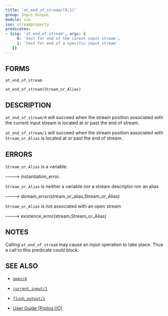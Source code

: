 ```yaml
---
title: 'at_end_of_stream/[0,1]'
group: Input Output
module: sio
iso: streamproperty
predicates:
- {sig: 'at_end_of_stream', args: {
     0: 'test for end of the curent input stream',
     1: 'test for end of a specific input stream'
   }}
---
```


## FORMS
```
at_end_of_stream

at_end_of_stream(Stream_or_Alias)
```
## DESCRIPTION

`at_end_of_stream/0` will succeed when the stream position associated with the current input stream is located at or past the end of stream.

`at_end_of_stream/1` will succeed when the stream position associated with `Stream_or_Alias` is located at or past the end of stream.


## ERRORS

`Stream_or_Alias` is a variable.

––––> instantiation_error.

`Stream_or_Alias` is neither a variable nor a stream descriptor nor an alias

––––> domain_error(stream_or_alias,Stream_or_Alias)

`Stream_or_Alias` is not associated with an open stream

––––> existence_error(stream,Stream_or_Alias)

## NOTES

Calling `at_end_of_stream` may cause an input operation to take place. Thus a call to this predicate could block.

## SEE ALSO

- [`open/4`](open.html)
- [`current_input/1`](current_input.html)
- [`flush_output/1`](flush_output.html)

- [User Guide (Prolog I/O)](../guide/10-Prolog-I-O.html)
